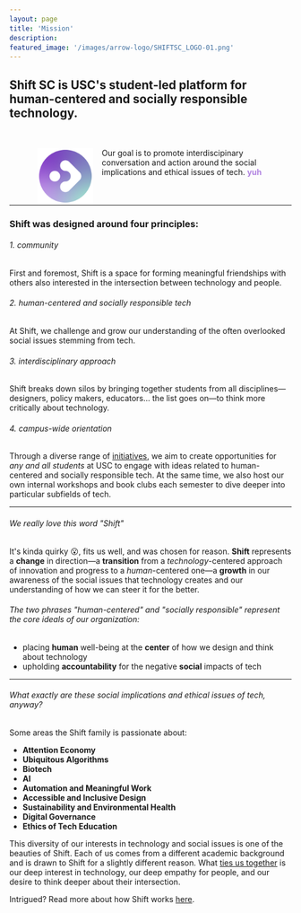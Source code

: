 ```yaml
---
layout: page
title: 'Mission'
description: 
featured_image: '/images/arrow-logo/SHIFTSC_LOGO-01.png'
---
```


## Shift SC is USC's student-led platform for human-centered and socially responsible technology. 
<div style="align-items:center;margin:50px">
<img alt="round logo" src="images/arrow-logo/arrow-circle.png" width="100" style="margin-right:15px;float:left">
<p style="">Our goal is to promote interdiscipinary conversation and action around the social implications and ethical issues of tech. <b style="color:#B082E0">yuh</b></p>
</div>

---

### Shift was designed around four principles:
###### 1. community
First and foremost, Shift is a space for forming meaningful friendships with others also interested in the intersection between technology and people.
###### 2. human-centered and socially responsible tech
At Shift, we challenge and grow our understanding of the often overlooked social issues stemming from tech.
###### 3. interdisciplinary approach
Shift breaks down silos by bringing together students from all disciplines—designers, policy makers, educators... the list goes on—to think more critically about technology.
###### 4. campus-wide orientation
Through a diverse range of [initiatives](https://shiftsc.org/initiatives), we aim to create opportunities for *any and all students* at USC to engage with ideas related to human-centered and socially responsible tech. At the same time, we also host our own internal workshops and book clubs each semester to dive deeper into particular subfields of tech.

--- 

###### We really love this word "Shift"
It's kinda quirky 😮, fits us well, and was chosen for reason. **Shift** represents a **change** in direction—a **transition** from a *technology*-centered approach of innovation and progress to a *human*-centered one—a **growth** in our awareness of the social issues that technology creates and our understanding of how we can steer it for the better.

###### The two phrases "human-centered" and "socially responsible" represent the core ideals of our organization:

- placing **human** well-being at the **center** of how we design and think about technology
- upholding **accountability** for the negative **social** impacts of tech

---

###### What exactly are these social implications and ethical issues of tech, anyway? 
Some areas the Shift family is passionate about:

- **Attention Economy**
- **Ubiquitous Algorithms** 
- **Biotech**
- **AI**
- **Automation and Meaningful Work**
- **Accessible and Inclusive Design**
- **Sustainability and Environmental Health**
- **Digital Governance**
- **Ethics of Tech Education**

This diversity of our interests in technology and social issues is one of the beauties of Shift. Each of us comes from a different academic background and is drawn to Shift for a slightly different reason. What [ties us together](/family) is our deep interest in technology, our deep empathy for people, and our desire to think deeper about their intersection.

Intrigued? Read more about how Shift works [here](/blog/meet-shift).